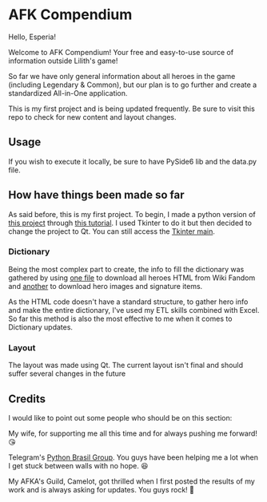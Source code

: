# AFK Compendium

Hello, Esperia!

Welcome to AFK Compendium! Your free and easy-to-use source of information outside Lilith's game!

So far we have only general information about all heroes in the game (including Legendary & Common), but our plan is to go further and create a standardized All-in-One application.

This is my first project and is being updated frequently. Be sure to visit this repo to check for new content and layout changes.

## Usage

If you wish to execute it locally, be sure to have PySide6 lib and the data.py file.

## How have things been made so far

As said before, this is my first project. To begin, I made a python version of [this project](https://github.com/venanciotayna/pokedex) through [this tutorial](https://www.youtube.com/watch?v=0GJj9mi--5g). I used Tkinter to do it but then decided to change the project to Qt. You can still access the [Tkinter main](https://github.com/mrdrakend/afkcompendium/blob/main/history/main%20tkinter.py).

### Dictionary

Being the most complex part to create, the info to fill the dictionary was gathered by using [one file](https://github.com/mrdrakend/afkcompendium/blob/main/history/support/html%20downloader.py) to download all heroes HTML from Wiki Fandom and [another](https://github.com/mrdrakend/afkcompendium/blob/main/history/support/png%20downloader.py) to download hero images and signature items.

As the HTML code doesn't have a standard structure, to gather hero info and make the entire dictionary, I've used my ETL skills combined with Excel. So far this method is also the most effective to me when it comes to Dictionary updates.

### Layout

The layout was made using Qt. The current layout isn't final and should suffer several changes in the future

## Credits

I would like to point out some people who should be on this section:

My wife, for supporting me all this time and for always pushing me forward! 😘

Telegram's [Python Brasil Group](https://t.me/pythonbr). You guys have been helping me a lot when I get stuck between walls with no hope. 😆

My AFKA's Guild, Camelot, got thrilled when I first posted the results of my work and is always asking for updates. You guys rock! 🤩